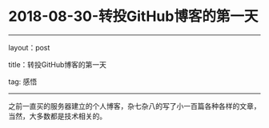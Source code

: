 # 2018-08-30-转投GitHub博客的第一天

---

layout：post

title：转投GitHub博客的第一天

tag: 感悟

---

之前一直买的服务器建立的个人博客，杂七杂八的写了小一百篇各种各样的文章，当然，大多数都是技术相关的。